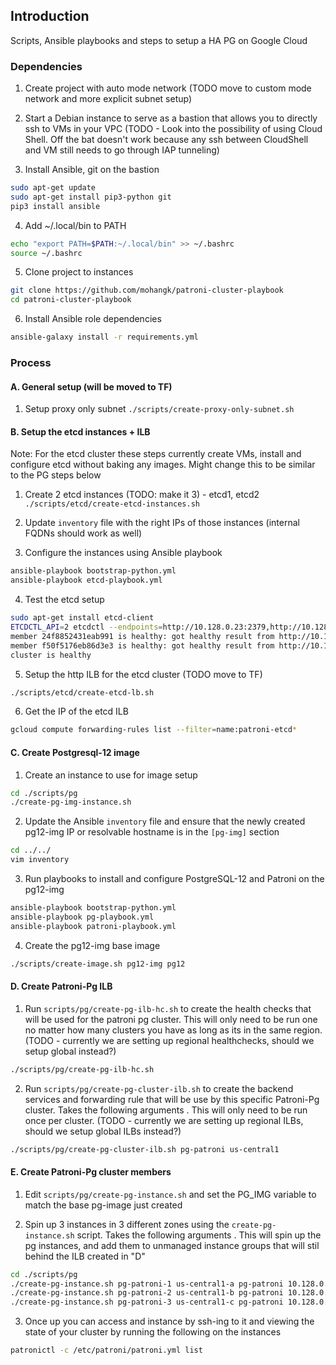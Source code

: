 ## Introduction

Scripts, Ansible playbooks and steps to setup a HA PG on Google Cloud


### Dependencies
1. Create project with auto mode network (TODO move to custom mode network and more explicit subnet setup)

2. Start a Debian instance to serve as a bastion that allows you to directly ssh to VMs in your VPC (TODO - Look into the possibility of using Cloud Shell. Off the bat doesn't work because any ssh between CloudShell and VM still needs to go through IAP tunneling)

3. Install Ansible, git on the bastion 

```bash
sudo apt-get update
sudo apt-get install pip3-python git
pip3 install ansible
```

4. Add  ~/.local/bin to PATH 

```bash
echo "export PATH=$PATH:~/.local/bin" >> ~/.bashrc
source ~/.bashrc
```

5. Clone project to instances

```bash
git clone https://github.com/mohangk/patroni-cluster-playbook
cd patroni-cluster-playbook
```

6. Install Ansible role dependencies

```bash
ansible-galaxy install -r requirements.yml
```


### Process

#### A. General setup (will be moved to TF)

1. Setup proxy only subnet 
`./scripts/create-proxy-only-subnet.sh`

#### B. Setup the etcd instances + ILB

Note: For the etcd cluster these steps currently create VMs, install and configure etcd without baking any images. Might change this to be similar to the PG steps below

1. Create 2 etcd instances (TODO: make it 3) - etcd1, etcd2
`./scripts/etcd/create-etcd-instances.sh`

2. Update `inventory` file with the right IPs of those instances (internal FQDNs should work as well)

3. Configure the instances using Ansible playbook

```bash
ansible-playbook bootstrap-python.yml
ansible-playbook etcd-playbook.yml
```
4. Test the etcd setup
```bash
sudo apt-get install etcd-client
ETCDCTL_API=2 etcdctl --endpoints=http://10.128.0.23:2379,http://10.128.0.24:2379 cluster-health
member 24f8852431eab991 is healthy: got healthy result from http://10.128.0.24:2379
member f50f5176eb86d3e3 is healthy: got healthy result from http://10.128.0.23:2379
cluster is healthy
```
5. Setup the http ILB for the etcd cluster (TODO move to TF)
```bash
./scripts/etcd/create-etcd-lb.sh
```

6. Get the IP of the etcd ILB
```bash 
gcloud compute forwarding-rules list --filter=name:patroni-etcd*
```

#### C. Create Postgresql-12 image

1. Create an instance to use for image setup
```bash
cd ./scripts/pg
./create-pg-img-instance.sh
```
2. Update the Ansible `inventory` file and ensure that the newly created pg12-img IP or resolvable hostname is in the `[pg-img]` section
```bash
cd ../../
vim inventory
```
3. Run playbooks to install and configure PostgreSQL-12 and Patroni on the pg12-img
```bash
ansible-playbook bootstrap-python.yml
ansible-playbook pg-playbook.yml
ansible-playbook patroni-playbook.yml
```
4. Create the pg12-img base image
```bash
./scripts/create-image.sh pg12-img pg12
```
#### D. Create  Patroni-Pg ILB 

1. Run `scripts/pg/create-pg-ilb-hc.sh` to create the health checks that will be used for the patroni pg cluster. This will only need to be run one no matter how many clusters you have as long as its in the same region. (TODO - currently we are setting up regional healthchecks, should we setup global instead?)
```bash
./scripts/pg/create-pg-ilb-hc.sh
```

2. Run `scripts/pg/create-pg-cluster-ilb.sh` to create the backend services and forwarding rule that will be use by this specific Patroni-Pg cluster. Takes the following arguments <cluster-name> <region>. This will only need to be run once per cluster. (TODO - currently we are setting up regional ILBs, should we setup global ILBs instead?)

```bash
./scripts/pg/create-pg-cluster-ilb.sh pg-patroni us-central1
```

#### E. Create Patroni-Pg cluster members
1. Edit `scripts/pg/create-pg-instance.sh` and set the PG_IMG variable to match the base pg-image just created

2. Spin up 3 instances in 3 different zones using the `create-pg-instance.sh` script. Takes the following arguments <hostname> <region> <cluster-name> <etcd-ilb-fqdn>. This will spin up the pg instances, and add them to unmanaged instance groups that will stil behind the ILB created in "D"
```bash
cd ./scripts/pg
./create-pg-instance.sh pg-patroni-1 us-central1-a pg-patroni 10.128.0.25:80
./create-pg-instance.sh pg-patroni-2 us-central1-b pg-patroni 10.128.0.25:80
./create-pg-instance.sh pg-patroni-3 us-central1-c pg-patroni 10.128.0.25:80
```

3. Once up you can access and instance by ssh-ing to it and viewing the state of your cluster by running the following on the instances
```bash
patronictl -c /etc/patroni/patroni.yml list
```
